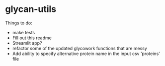 # glycan-utils

Things to do: 
- make tests
- Fill out this readme
- Streamlit app?
- refactor some of the updated glycowork functions that are messy
- Add ability to specify alternative protein name in the input csv 'proteins' file
